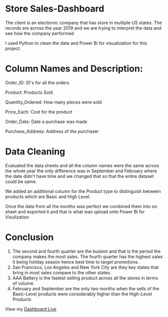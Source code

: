 # Store Sales-Dashboard

The client is an electornic company that has store in multiple US states. The records are across the year 2019 and we are trying to interpret the data and see how the company performed

I used Python to clean the data and Power Bi for visualization for this project.

# Column Names and Description:

Order_ID: ID's for all the orders

Product: Products Sold

Quantity_Ordered: How many pieces were sold

Price_Each: Cost for the product

Order_Date: Date a purchase was made

Purchase_Address: Address of the purchaser

# Data Cleaning

Evaluated the data sheets and all the column names were the same across the whole year the only difference was in September and February where the date didn't have time and we changed that so that the entire dataset could be same.

We added an additional column for the Product type to distinguish between products which are Basic and High Level.

Once the data from all the months was perfect we combined them into on sheet and exported it and that is what was upload onto Power Bi for Visulization

# Conclusion
1. The second and fourth quarter are the busiest and that is the period the company makes the most sales. The fourth quarter has the highest sales it being holiday season hence best time to target promotions.  
2. San Francisco, Los Angeles and New York City are they key states that bring in most sales compare to the other states.
3. AAA Battery is the fastest selling product across all the stores in terms of volume.
4. February and September are the only two months when the sells of the Basic-Level products were considerably higher than the High-Level Products


View my [Dashboard Live](https://app.powerbi.com/groups/me/reports/cb6be3af-8c77-4f7f-9be2-d059c4834949/ReportSection?experience=power-bi)
